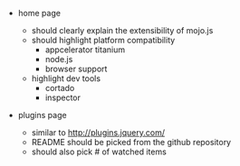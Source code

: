 - home page
  - should clearly explain the extensibility of mojo.js
  - should highlight platform compatibility
    - appcelerator titanium
    - node.js
    - browser support
  - highlight dev tools
    - cortado
    - inspector

- plugins page
  - similar to http://plugins.jquery.com/
  - README should be picked from the github repository
  - should also pick # of watched items

